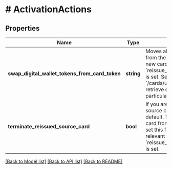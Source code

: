 # # ActivationActions

## Properties

Name | Type | Description | Notes
------------ | ------------- | ------------- | -------------
**swap_digital_wallet_tokens_from_card_token** | **string** | Moves all digital wallet tokens from the specified card to the new card.  Not relevant when &#x60;reissue_pan_from_card_token&#x60; is set.  Send a &#x60;GET&#x60; request to &#x60;/cards/user/{token}&#x60; to retrieve card tokens for a particular user. | [optional]
**terminate_reissued_source_card** | **bool** | If you are reissuing a card, the source card is terminated by default. To prevent the source card from being terminated, set this field to &#x60;false&#x60;.  Only relevant when &#x60;reissue_pan_from_card_token&#x60; is set. | [optional] [default to true]

[[Back to Model list]](../../README.md#models) [[Back to API list]](../../README.md#endpoints) [[Back to README]](../../README.md)
